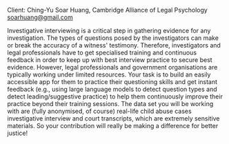 Client: Ching-Yu Soar Huang, Cambridge Alliance of Legal Psychology
<soarhuang@gmail.com>

Investigative interviewing is a critical step in gathering evidence for
any investigation. The types of questions posed by the investigators can
make or break the accuracy of a witness' testimony. Therefore,
investigators and legal professionals have to get specialised training
and continuous feedback in order to keep up with best interview practice
to secure best evidence. However, legal professionals and government
organisations are typically working under limited resources. Your task
is to build an easily accessible app for them to practice their
questioning skills and get instant feedback (e.g., using large language
models to detect question types and detect leading/suggestive practice)
to help them continuously improve their practice beyond their training
sessions. The data set you will be working with are (fully anonymised,
of course) real-life child abuse cases investigative interview and court
transcripts, which are extremely sensitive materials. So your
contribution will really be making a difference for better justice!